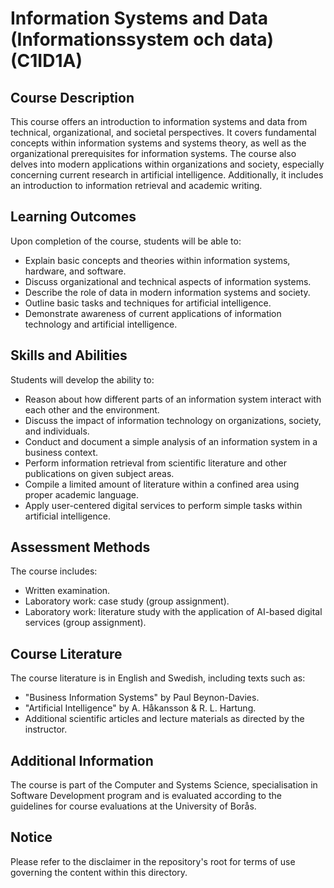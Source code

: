 # Information Systems and Data (Informationssystem och data) (C1ID1A)

## Course Description
This course offers an introduction to information systems and data from technical, organizational, and societal perspectives. It covers fundamental concepts within information systems and systems theory, as well as the organizational prerequisites for information systems. The course also delves into modern applications within organizations and society, especially concerning current research in artificial intelligence. Additionally, it includes an introduction to information retrieval and academic writing.

## Learning Outcomes
Upon completion of the course, students will be able to:
- Explain basic concepts and theories within information systems, hardware, and software.
- Discuss organizational and technical aspects of information systems.
- Describe the role of data in modern information systems and society.
- Outline basic tasks and techniques for artificial intelligence.
- Demonstrate awareness of current applications of information technology and artificial intelligence.

## Skills and Abilities
Students will develop the ability to:
- Reason about how different parts of an information system interact with each other and the environment.
- Discuss the impact of information technology on organizations, society, and individuals.
- Conduct and document a simple analysis of an information system in a business context.
- Perform information retrieval from scientific literature and other publications on given subject areas.
- Compile a limited amount of literature within a confined area using proper academic language.
- Apply user-centered digital services to perform simple tasks within artificial intelligence.

## Assessment Methods
The course includes:
- Written examination.
- Laboratory work: case study (group assignment).
- Laboratory work: literature study with the application of AI-based digital services (group assignment).

## Course Literature
The course literature is in English and Swedish, including texts such as:
- "Business Information Systems" by Paul Beynon-Davies.
- "Artificial Intelligence" by A. Håkansson & R. L. Hartung.
- Additional scientific articles and lecture materials as directed by the instructor.

## Additional Information
The course is part of the Computer and Systems Science, specialisation in Software Development program and is evaluated according to the guidelines for course evaluations at the University of Borås.

## Notice

Please refer to the disclaimer in the repository's root for terms of use governing the content within this directory.
